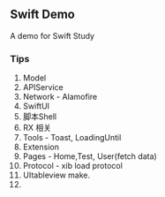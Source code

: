 ## Swift Demo

A demo for Swift Study

### Tips

1. Model
2. APIService
3. Network - Alamofire
4. SwiftUI
5. 脚本Shell
6. RX 相关
7. Tools -  Toast, LoadingUntil
8. Extension
9. Pages - Home,Test, User(fetch data)
10. Protocol - xib load protocol
11. UItableview make.
12. 

